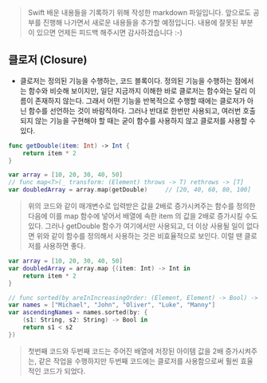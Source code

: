 > Swift 배운 내용들을 기록하기 위해 작성한 markdown 파일입니다. 앞으로도 공부를 진행해 나가면서 새로운 내용들을 추가할 예정입니다. 내용에 잘못된 부분이 있으면 언제든 피드백 해주시면 감사하겠습니다 :-)

## 클로저 (Closure)

* 클로저는 정의된 기능을 수행하는, 코드 블록이다. 정의된 기능을 수행하는 점에서는 함수와 비슷해 보이지만, 일단 지금까지 이해한 바로 클로저는 함수와는 달리 이름이 존재하지 않는다. 그래서 어떤 기능을 반복적으로 수행할 때에는 클로저가 아닌 함수를 선언하는 것이 바람직하다. 그러나 반대로 한번만 사용되고, 여러번 호출되지 않는 기능을 구현해야 할 때는 굳이 함수를 사용하지 않고 클로저를 사용할 수 있다.

```swift
func getDouble(item: Int) -> Int {
    return item * 2
}

var array = [10, 20, 30, 40, 50]
// func map<T>(_ transform: (Element) throws -> T) rethrows -> [T]
var doubledArray = array.map(getDouble)     // [20, 40, 60, 80, 100]
```

> 위의 코드와 같이 매개변수로 입력받은 값을 2배로 증가시켜주는 함수를 정의한 다음에 이를 map 함수에 넣어서 배열에 속한 item 의 값을 2배로 증가시킬 수도 있다. 그러나 getDouble 함수가 여기에서만 사용되고, 더 이상 사용될 일이 없다면 위와 같이 함수를 정의해서 사용하는 것은 비효율적으로 보인다. 이럴 땐 클로저를 사용하면 좋다.

```swift
var array = [10, 20, 30, 40, 50]
var doubledArray = array.map {(item: Int) -> Int in 
    return item * 2
}

// func sorted(by areInIncreasingOrder: (Element, Element) -> Bool) -> [Element]
var names = ["Michael", "John", "Oliver", "Luke", "Manny"]
var ascendingNames = names.sorted(by: { 
    (s1: String, s2: String) -> Bool in
    return s1 < s2
})
```

> 첫번째 코드와 두번째 코드는 주어진 배열에 저장된 아이템 값을 2배 증가시켜주는, 같은 작업을 수행하지만 두번째 코드에는 클로저를 사용함으로써 훨씬 효율적인 코드가 되었다.

